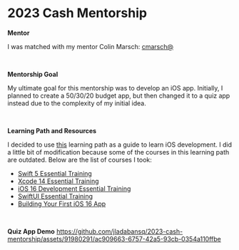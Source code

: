 # 2023 Cash Mentorship

**Mentor**

I was matched with my mentor Colin Marsch: [cmarsch@](https://my.sqprod.co/profile/cmarsch)

 <br/>
 
**Mentorship Goal**

My ultimate goal for this mentorship was to develop an iOS app. Initially, I planned to create a 50/30/20 budget app, but then changed it to a quiz app instead due to the complexity of my initial idea.

 <br/>

**Learning Path and Resources**

I decided to use [this](https://www.linkedin.com/learning/paths/get-started-with-ios-app-development?u=2094516 ) learning path as a guide to learn iOS development. I did a little bit of modification because some of the courses in this learning path are outdated. Below are the list of courses I took:

- [Swift 5 Essential Training](https://www.linkedin.com/learning/swift-5-essential-training?contextUrn=urn%3Ali%3AlyndaLearningPath%3A5a149a5d498eaa2ec62c8fce&u=2094516)
- [Xcode 14 Essential Training](https://www.linkedin.com/learning/xcode-14-essential-training/become-an-xcode-expert?u=2094516)
- [iOS 16 Development Essential Training](https://www.linkedin.com/learning/ios-16-development-essential-training/starting-a-career-in-ios-development?u=2094516)
- [SwiftUI Essential Training](https://www.linkedin.com/learning/swiftui-essential-training-18764703/blowing-minds-in-the-apple-ecosystem-with-swiftui?resume=false&u=2094516)
- [Building Your First iOS 16 App](https://www.linkedin.com/learning/building-your-first-ios-16-app?contextUrn=urn%3Ali%3AlyndaLearningPath%3A5a149a5d498eaa2ec62c8fce&u=2094516)

 <br/>

**Quiz App Demo**
https://github.com/jladabansq/2023-cash-mentorship/assets/91980291/ac909663-6757-42a5-93cb-0354a110ffbe

